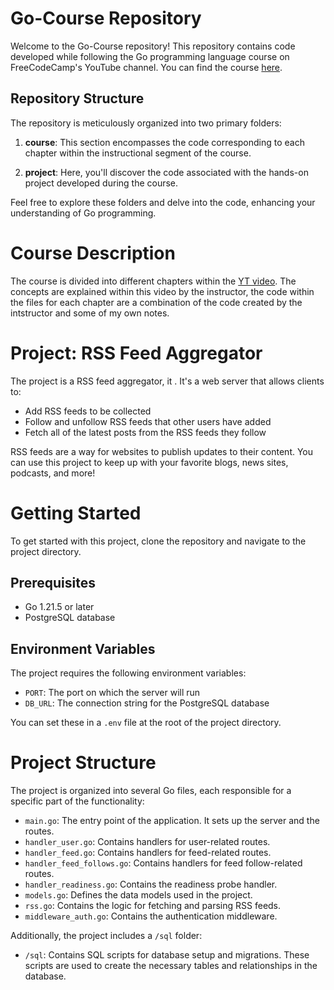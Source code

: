 # Go-Course Repository

Welcome to the Go-Course repository! This repository contains code developed while following the Go programming language course on FreeCodeCamp's YouTube channel. You can find the course [here](https://www.youtube.com/watch?v=un6ZyFkqFKo&amp;list=WL&amp;index=49&amp;t=161s).

## Repository Structure

The repository is meticulously organized into two primary folders:

1. **course**: This section encompasses the code corresponding to each chapter within the instructional segment of the course.

2. **project**: Here, you'll discover the code associated with the hands-on project developed during the course.

Feel free to explore these folders and delve into the code, enhancing your understanding of Go programming.

# Course Description

The course is divided into different chapters within the [YT video](https://www.youtube.com/watch?v=un6ZyFkqFKo&amp;list=WL&amp;index=49&amp;t=161s). The concepts are explained within this video by the instructor, the code within the files for each chapter are a combination of the code created by the intstructor and some of my own notes. 

# Project: RSS Feed Aggregator

The project is a RSS feed aggregator, it . It's a web server that allows clients to:

- Add RSS feeds to be collected
- Follow and unfollow RSS feeds that other users have added
- Fetch all of the latest posts from the RSS feeds they follow

RSS feeds are a way for websites to publish updates to their content. You can use this project to keep up with your favorite blogs, news sites, podcasts, and more!

# Getting Started

To get started with this project, clone the repository and navigate to the project directory.

## Prerequisites

- Go 1.21.5 or later
- PostgreSQL database

## Environment Variables

The project requires the following environment variables:

- `PORT`: The port on which the server will run
- `DB_URL`: The connection string for the PostgreSQL database

You can set these in a `.env` file at the root of the project directory.

# Project Structure

The project is organized into several Go files, each responsible for a specific part of the functionality:

- `main.go`: The entry point of the application. It sets up the server and the routes.
- `handler_user.go`: Contains handlers for user-related routes.
- `handler_feed.go`: Contains handlers for feed-related routes.
- `handler_feed_follows.go`: Contains handlers for feed follow-related routes.
- `handler_readiness.go`: Contains the readiness probe handler.
- `models.go`: Defines the data models used in the project.
- `rss.go`: Contains the logic for fetching and parsing RSS feeds.
- `middleware_auth.go`: Contains the authentication middleware.

Additionally, the project includes a `/sql` folder:

- `/sql`: Contains SQL scripts for database setup and migrations. These scripts are used to create the necessary tables and relationships in the database.